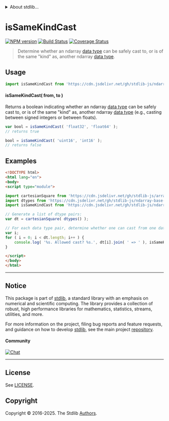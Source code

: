 <!--

@license Apache-2.0

Copyright (c) 2018 The Stdlib Authors.

Licensed under the Apache License, Version 2.0 (the "License");
you may not use this file except in compliance with the License.
You may obtain a copy of the License at

   http://www.apache.org/licenses/LICENSE-2.0

Unless required by applicable law or agreed to in writing, software
distributed under the License is distributed on an "AS IS" BASIS,
WITHOUT WARRANTIES OR CONDITIONS OF ANY KIND, either express or implied.
See the License for the specific language governing permissions and
limitations under the License.

-->


<details>
  <summary>
    About stdlib...
  </summary>
  <p>We believe in a future in which the web is a preferred environment for numerical computation. To help realize this future, we've built stdlib. stdlib is a standard library, with an emphasis on numerical and scientific computation, written in JavaScript (and C) for execution in browsers and in Node.js.</p>
  <p>The library is fully decomposable, being architected in such a way that you can swap out and mix and match APIs and functionality to cater to your exact preferences and use cases.</p>
  <p>When you use stdlib, you can be absolutely certain that you are using the most thorough, rigorous, well-written, studied, documented, tested, measured, and high-quality code out there.</p>
  <p>To join us in bringing numerical computing to the web, get started by checking us out on <a href="https://github.com/stdlib-js/stdlib">GitHub</a>, and please consider <a href="https://opencollective.com/stdlib">financially supporting stdlib</a>. We greatly appreciate your continued support!</p>
</details>

# isSameKindCast

[![NPM version][npm-image]][npm-url] [![Build Status][test-image]][test-url] [![Coverage Status][coverage-image]][coverage-url] <!-- [![dependencies][dependencies-image]][dependencies-url] -->

> Determine whether an ndarray [data type][@stdlib/ndarray/dtypes] can be safely cast to, or is of the same "kind" as, another ndarray [data type][@stdlib/ndarray/dtypes].

<!-- Section to include introductory text. Make sure to keep an empty line after the intro `section` element and another before the `/section` close. -->

<section class="intro">

</section>

<!-- /.intro -->

<!-- Package usage documentation. -->



<section class="usage">

## Usage

```javascript
import isSameKindCast from 'https://cdn.jsdelivr.net/gh/stdlib-js/ndarray-base-assert-is-same-kind-data-type-cast@esm/index.mjs';
```

#### isSameKindCast( from, to )

Returns a boolean indicating whether an ndarray [data type][@stdlib/ndarray/dtypes] can be safely cast to, or is of the same "kind" as, another ndarray [data type][@stdlib/ndarray/dtypes] (e.g., casting between signed integers or between floats).

```javascript
var bool = isSameKindCast( 'float32', 'float64' );
// returns true

bool = isSameKindCast( 'uint16', 'int16' );
// returns false
```

</section>

<!-- /.usage -->

<!-- Package usage notes. Make sure to keep an empty line after the `section` element and another before the `/section` close. -->

<section class="notes">

</section>

<!-- /.notes -->

<!-- Package usage examples. -->

<section class="examples">

## Examples

<!-- eslint no-undef: "error" -->

```html
<!DOCTYPE html>
<html lang="en">
<body>
<script type="module">

import cartesianSquare from 'https://cdn.jsdelivr.net/gh/stdlib-js/array-cartesian-square@esm/index.mjs';
import dtypes from 'https://cdn.jsdelivr.net/gh/stdlib-js/ndarray-base-dtype-strings@esm/index.mjs';
import isSameKindCast from 'https://cdn.jsdelivr.net/gh/stdlib-js/ndarray-base-assert-is-same-kind-data-type-cast@esm/index.mjs';

// Generate a list of dtype pairs:
var dt = cartesianSquare( dtypes() );

// For each data type pair, determine whether one can cast from one data type to another...
var i;
for ( i = 0; i < dt.length; i++ ) {
    console.log( '%s. Allowed cast? %s.', dt[i].join( ' => ' ), isSameKindCast.apply( null, dt[i] ) );
}

</script>
</body>
</html>
```

</section>

<!-- /.examples -->

<!-- Section to include cited references. If references are included, add a horizontal rule *before* the section. Make sure to keep an empty line after the `section` element and another before the `/section` close. -->

<section class="references">

</section>

<!-- /.references -->

<!-- Section for related `stdlib` packages. Do not manually edit this section, as it is automatically populated. -->

<section class="related">

</section>

<!-- /.related -->

<!-- Section for all links. Make sure to keep an empty line after the `section` element and another before the `/section` close. -->


<section class="main-repo" >

* * *

## Notice

This package is part of [stdlib][stdlib], a standard library with an emphasis on numerical and scientific computing. The library provides a collection of robust, high performance libraries for mathematics, statistics, streams, utilities, and more.

For more information on the project, filing bug reports and feature requests, and guidance on how to develop [stdlib][stdlib], see the main project [repository][stdlib].

#### Community

[![Chat][chat-image]][chat-url]

---

## License

See [LICENSE][stdlib-license].


## Copyright

Copyright &copy; 2016-2025. The Stdlib [Authors][stdlib-authors].

</section>

<!-- /.stdlib -->

<!-- Section for all links. Make sure to keep an empty line after the `section` element and another before the `/section` close. -->

<section class="links">

[npm-image]: http://img.shields.io/npm/v/@stdlib/ndarray-base-assert-is-same-kind-data-type-cast.svg
[npm-url]: https://npmjs.org/package/@stdlib/ndarray-base-assert-is-same-kind-data-type-cast

[test-image]: https://github.com/stdlib-js/ndarray-base-assert-is-same-kind-data-type-cast/actions/workflows/test.yml/badge.svg?branch=main
[test-url]: https://github.com/stdlib-js/ndarray-base-assert-is-same-kind-data-type-cast/actions/workflows/test.yml?query=branch:main

[coverage-image]: https://img.shields.io/codecov/c/github/stdlib-js/ndarray-base-assert-is-same-kind-data-type-cast/main.svg
[coverage-url]: https://codecov.io/github/stdlib-js/ndarray-base-assert-is-same-kind-data-type-cast?branch=main

<!--

[dependencies-image]: https://img.shields.io/david/stdlib-js/ndarray-base-assert-is-same-kind-data-type-cast.svg
[dependencies-url]: https://david-dm.org/stdlib-js/ndarray-base-assert-is-same-kind-data-type-cast/main

-->

[chat-image]: https://img.shields.io/gitter/room/stdlib-js/stdlib.svg
[chat-url]: https://app.gitter.im/#/room/#stdlib-js_stdlib:gitter.im

[stdlib]: https://github.com/stdlib-js/stdlib

[stdlib-authors]: https://github.com/stdlib-js/stdlib/graphs/contributors

[umd]: https://github.com/umdjs/umd
[es-module]: https://developer.mozilla.org/en-US/docs/Web/JavaScript/Guide/Modules

[deno-url]: https://github.com/stdlib-js/ndarray-base-assert-is-same-kind-data-type-cast/tree/deno
[deno-readme]: https://github.com/stdlib-js/ndarray-base-assert-is-same-kind-data-type-cast/blob/deno/README.md
[umd-url]: https://github.com/stdlib-js/ndarray-base-assert-is-same-kind-data-type-cast/tree/umd
[umd-readme]: https://github.com/stdlib-js/ndarray-base-assert-is-same-kind-data-type-cast/blob/umd/README.md
[esm-url]: https://github.com/stdlib-js/ndarray-base-assert-is-same-kind-data-type-cast/tree/esm
[esm-readme]: https://github.com/stdlib-js/ndarray-base-assert-is-same-kind-data-type-cast/blob/esm/README.md
[branches-url]: https://github.com/stdlib-js/ndarray-base-assert-is-same-kind-data-type-cast/blob/main/branches.md

[stdlib-license]: https://raw.githubusercontent.com/stdlib-js/ndarray-base-assert-is-same-kind-data-type-cast/main/LICENSE

[@stdlib/ndarray/dtypes]: https://github.com/stdlib-js/ndarray-dtypes/tree/esm

</section>

<!-- /.links -->
